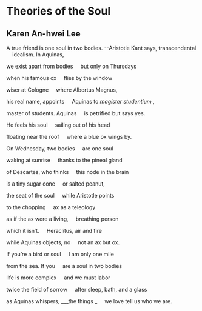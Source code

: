 # Theories of the Soul
## Karen An-hwei Lee
 A true friend is one soul in two bodies.
--Aristotle
Kant says, transcendental
    idealism. In Aquinas,

we exist apart from bodies
    but only on Thursdays

when his famous ox
    flies by the window

wiser at Cologne
    where Albertus Magnus,

his real name, appoints
    Aquinas to _magister studentium_ ,

master of students. Aquinas
    is petrified but says yes.

He feels his soul
    sailing out of his head

floating near the roof
    where a blue ox wings by.

On Wednesday, two bodies
    are one soul

waking at sunrise
    thanks to the pineal gland

of Descartes, who thinks
    this node in the brain

is a tiny sugar cone
    or salted peanut,

the seat of the soul
    while Aristotle points

to the chopping
    ax as a teleology

as if the ax were a living,
    breathing person

which it isn’t.
    Heraclitus, air and fire

while Aquinas objects, no
    not an ax but ox.

If you’re a bird or soul
    I am only one mile

from the sea. If you
    are a soul in two bodies

life is more complex
    and we must labor

twice the field of sorrow
    after sleep, bath, and a glass

as Aquinas whispers, ___the things
_
    we love tell us who we are.